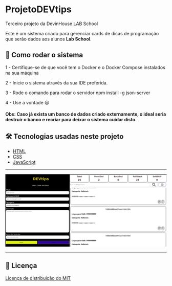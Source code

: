 # ProjetoDEVtips
Terceiro projeto da DevinHouse LAB School

Este é um sistema criado para gerenciar cards de dicas de programação que serão dados aos alunos **Lab School**.

## 🚀 Como rodar o sistema

1 - Certifique-se de que você tem o Docker e o Docker Compose instalados na sua máquina

<!-- 2 - Rode o comando `docker-compose up -d` para subir o banco de dados **MariaDB** -->

2 - Inicie o sistema através da sua IDE preferida.

3 - Rode o comando para rodar o servidor npm install -g json-server

4 - Use a vontade 😃

#### Obs: Caso já exista um banco de dados criado externamente, o ideal seria destruir o banco e recriar para deixar o sistema cuidar disto.

## 🛠 Tecnologias usadas neste projeto

- [HTML](https://www.w3schools.com/html/)
- [CSS](https://www.w3schools.com/css/)
- [JavaScript](https://www.w3schools.com/js/)

---
![Screenshot_1](/assets/tela.png)

---
## 📘 Licença

[Licença de distribuição do MIT](https://choosealicense.com/licenses/mit/)